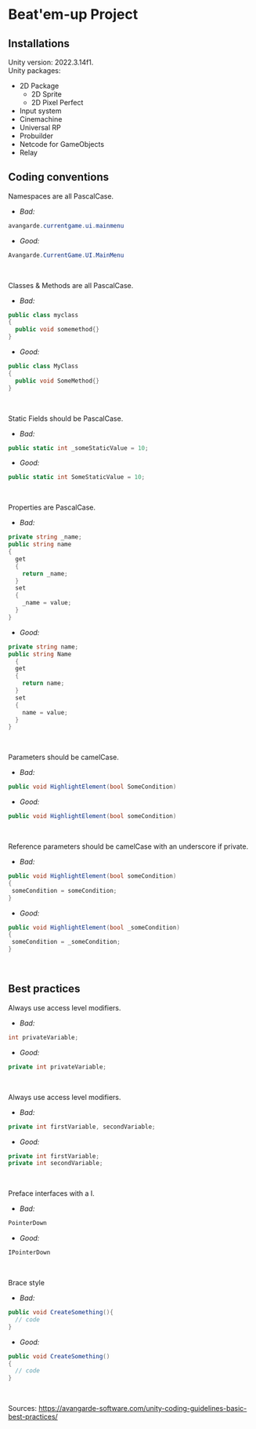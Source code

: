 # Beat'em-up Project

## Installations
Unity version: 2022.3.14f1.<br />
Unity packages:
* 2D Package
  * 2D Sprite
  * 2D Pixel Perfect
* Input system
* Cinemachine
* Universal RP
* Probuilder
* Netcode for GameObjects
* Relay

## Coding conventions

Namespaces are all PascalCase.
* _Bad:_
``` csharp
avangarde.currentgame.ui.mainmenu
```
* _Good:_
``` csharp
Avangarde.CurrentGame.UI.MainMenu
```
<br />

Classes & Methods are all PascalCase.
* _Bad:_
``` csharp
public class myclass
{
  public void somemethod{}
}
```
* _Good:_
``` csharp
public class MyClass
{
  public void SomeMethod{}
}
```
<br />

Static Fields should be PascalCase.
* _Bad:_
``` csharp
public static int _someStaticValue = 10;
```
* _Good:_
``` csharp
public static int SomeStaticValue = 10;
```
<br />

Properties are PascalCase.
* _Bad:_
``` csharp
private string _name;
public string name
{
  get
  {
    return _name;
  }
  set
  {
    _name = value;
  }
}
```
* _Good:_
``` csharp
private string name;
public string Name
  {
  get
  {
    return name;
  }
  set
  {
    name = value;
  }
}
```
<br />

Parameters should be camelCase.
* _Bad:_
``` csharp
public void HighlightElement(bool SomeCondition)
```
* _Good:_
``` csharp
public void HighlightElement(bool someCondition)
```
<br />

Reference parameters should be camelCase with an underscore if private.
* _Bad:_
``` csharp
public void HighlightElement(bool someCondition)
{
 someCondition = someCondition;
}
```
* _Good:_
``` csharp
public void HighlightElement(bool _someCondition)
{
 someCondition = _someCondition;
}
```
<br />

## Best practices

Always use access level modifiers.
* _Bad:_
``` csharp
int privateVariable;  
```
* _Good:_
``` csharp
private int privateVariable;
```
<br />

Always use access level modifiers.
* _Bad:_
``` csharp
private int firstVariable, secondVariable;
```
* _Good:_
``` csharp
private int firstVariable;
private int secondVariable;
```
<br />

Preface interfaces with a I.
* _Bad:_
``` csharp
PointerDown
```
* _Good:_
``` csharp
IPointerDown
```
<br />

Brace style
* _Bad:_
``` csharp
public void CreateSomething(){
  // code
}
```
* _Good:_
``` csharp
public void CreateSomething()
{
  // code
}
```
<br />

Sources:
https://avangarde-software.com/unity-coding-guidelines-basic-best-practices/
